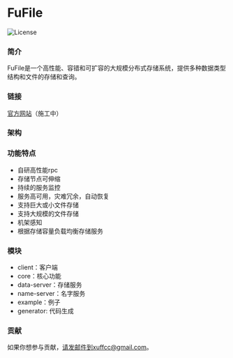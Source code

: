 # FuFile
![License](https://fufile-architecture.oss-cn-beijing.aliyuncs.com/apache2.0.svg)
### 简介
FuFile是一个高性能、容错和可扩容的大规模分布式存储系统，提供多种数据类型结构和文件的存储和查询。
### 链接
[官方网站](https://fufile.org)（施工中）
### 架构

### 功能特点
+ 自研高性能rpc
+ 存储节点可伸缩
+ 持续的服务监控
+ 服务高可用，灾难冗余，自动恢复
+ 支持巨大或小文件存储
+ 支持大规模的文件存储
+ 机架感知
+ 根据存储容量负载均衡存储服务
### 模块
+ client：客户端
+ core：核心功能
+ data-server：存储服务
+ name-server：名字服务
+ example：例子
+ generator: 代码生成
### 贡献
如果你想参与贡献，请发邮件到xuffcc@gmail.com。



